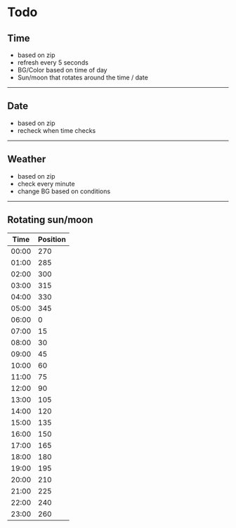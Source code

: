 # Todo

## Time

- based on zip
- refresh every 5 seconds
- BG/Color based on time of day
- Sun/moon that rotates around the time / date

---

## Date

- based on zip
- recheck when time checks

---

## Weather

- based on zip
- check every minute
- change BG based on conditions

---

## Rotating sun/moon

| Time | Position |
| ---- | -------- |
| 00:00 | 270     |
| 01:00 | 285     |
| 02:00 | 300     |
| 03:00 | 315     |
| 04:00 | 330     |
| 05:00 | 345     |
| 06:00 | 0       |
| 07:00 | 15      |
| 08:00 | 30      |
| 09:00 | 45      |
| 10:00 | 60      |
| 11:00 | 75      |
| 12:00 | 90      |
| 13:00 | 105     |
| 14:00 | 120     |
| 15:00 | 135     |
| 16:00 | 150     |
| 17:00 | 165     |
| 18:00 | 180     |
| 19:00 | 195     |
| 20:00 | 210     |
| 21:00 | 225     |
| 22:00 | 240     |
| 23:00 | 260     |